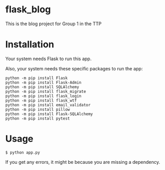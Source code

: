 # flask_blog
This is the blog project for Group 1 in the TTP


# Installation
Your system needs Flask to run this app.

Also, your system needs these specific packages to run the app:
```
python -m pip install Flask
python -m pip install Flask-Admin
python -m pip install SQLAlchemy
python -m pip install flask_migrate
python -m pip install flask_login
python -m pip install flask_wtf
python -m pip install email_validator
python -m pip install pillow
python -m pip install Flask-SQLAlchemy
python -m pip install pytest
```

# Usage
```
$ python app.py
```
If you get any errors, it might be because you are missing a dependency.
